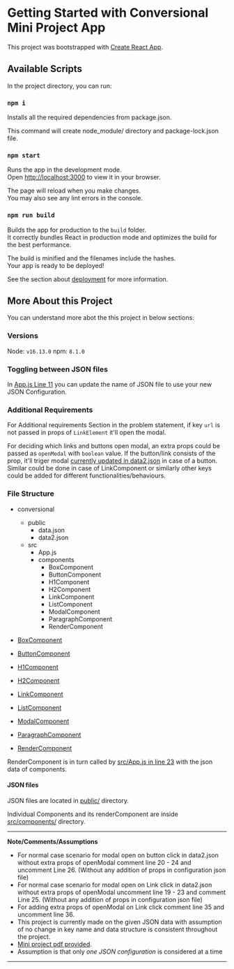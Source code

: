 # Getting Started with Conversional Mini Project App

This project was bootstrapped with [Create React App](https://github.com/facebook/create-react-app).

## Available Scripts

In the project directory, you can run:

### `npm i`

Installs all the required dependencies from package.json.

This command will create node_module/ directory and package-lock.json file.

### `npm start`

Runs the app in the development mode.\
Open [http://localhost:3000](http://localhost:3000) to view it in your browser.

The page will reload when you make changes.\
You may also see any lint errors in the console.

### `npm run build`

Builds the app for production to the `build` folder.\
It correctly bundles React in production mode and optimizes the build for the best performance.

The build is minified and the filenames include the hashes.\
Your app is ready to be deployed!

See the section about [deployment](https://facebook.github.io/create-react-app/docs/deployment) for more information.

## More About this Project

You can understand more abot the this project in below sections:

### Versions

Node: `v16.13.0`
npm: `8.1.0`

### Toggling between JSON files

In [App.js Line 11](https://github.com/shivangsarat/conversional/blob/main/src/App.js#L11) you can update the name of JSON file to use your new JSON Configuration.

### Additional Requirements

For Additional requirements Section in the problem statement, if key `url` is not passed in props of `LinkElement` it'll open the modal.

For deciding which links and buttons open modal, an extra props could be passed as `openModal` with `boolean` value. If the button/link consists of the prop, it'll triger modal [currently updated in data2.json](https://github.com/shivangsarat/conversional/blob/main/public/data2.json#L50) in case of a button. Similar could be done in case of LinkComponent or similarly other keys could be added for different functionalities/behaviours.

### File Structure

- conversional
    - public
        - data.json
        - data2.json
    - src
        - App.js
        - components
            - BoxComponent
            - ButtonComponent
            - H1Component
            - H2Component
            - LinkComponent
            - ListComponent
            - ModalComponent
            - ParagraphComponent
            - RenderComponent

- [BoxComponent](https://github.com/shivangsarat/conversional/blob/main/src/components/BoxComponent.js)
- [ButtonComponent](https://github.com/shivangsarat/conversional/blob/main/src/components/ButtonComponent.js)
- [H1Component](https://github.com/shivangsarat/conversional/blob/main/src/components/H1Component.js)
- [H2Component](https://github.com/shivangsarat/conversional/blob/main/src/components/H2Component.js)
- [LinkComponent](https://github.com/shivangsarat/conversional/blob/main/src/components/LinkComponent.js)
- [ListComponent](https://github.com/shivangsarat/conversional/blob/main/src/components/ListComponent.js)
- [ModalComponent](https://github.com/shivangsarat/conversional/blob/main/src/components/ModalComponent.js)
- [ParagraphComponent](https://github.com/shivangsarat/conversional/blob/main/src/components/ParagraphComponent.js)

- [RenderComponent](https://github.com/shivangsarat/conversional/blob/main/src/components/RenderComponent.js)

RenderComponent is in turn called by [src/App.js in line 23](https://github.com/shivangsarat/conversional/blob/main/src/App.js#L23) with the json data of components.


#### JSON files

JSON files are located in [public/](https://github.com/shivangsarat/conversional/tree/main/public) directory.

Individual Components and its renderComponent are inside [src/components/](https://github.com/shivangsarat/conversional/tree/main/src/components) directory.

---
**Note/Comments/Assumptions**

* For normal case scenario for modal open on button click in data2.json without extra props of openModal comment line 20 - 24 and uncomment Line 26. (Without any addition of props in configuration json file)
* For normal case scenario for modal open on Link click in data2.json without extra props of openModal uncomment line 19 - 23 and comment Line 25. (Without any addition of props in configuration json file)
* For adding extra props of openModal on Link click comment line 35 and uncomment line 36.
* This project is currently made on the given JSON data with assumption of no change in key name and data structure is consistent throughout the project.
* [Mini project pdf provided](https://firebasestorage.googleapis.com/v0/b/gorgias-templates-production.appspot.com/o/attachments%2F4757a6c5-d53c-41df-8112-30e5b342b52a.pdf?alt=media&token=3719a471-7639-4578-8eca-4c47e3b57b26).
* Assumption is that only *one JSON configuration* is considered at a time

---
